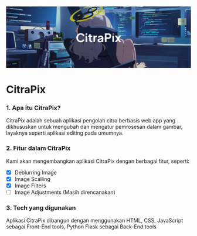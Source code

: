 ![](assets/20240209_192329_hero.png)

# CitraPix

### 1. Apa itu CitraPix?

CitraPix adalah sebuah aplikasi pengolah citra berbasis web app yang dikhususkan untuk mengubah dan mengatur pemrosesan dalam gambar, layaknya seperti aplikasi editing pada umumnya.

### 2. Fitur dalam CitraPix

Kami akan mengembangkan aplikasi CitraPix dengan berbagai fitur, seperti:

* [X] Deblurring Image
* [X] Image Scalling
* [X] Image Filters
* [ ] Image Adjustments (Masih direncanakan)

### 3. Tech yang digunakan

Aplikasi CitraPix dibangun dengan menggunakan HTML, CSS, JavaScript sebagai Front-End tools, Python Flask sebagai Back-End tools

